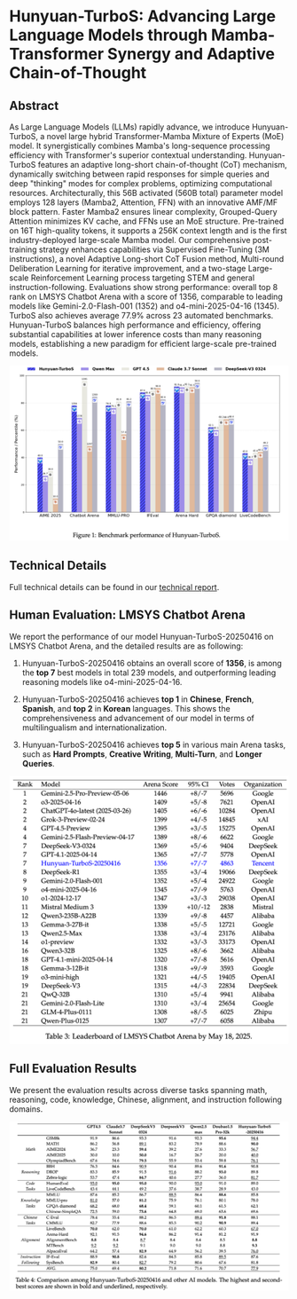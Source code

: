 # Hunyuan-TurboS: Advancing Large Language Models through Mamba-Transformer Synergy and Adaptive Chain-of-Thought

## Abstract 
As Large Language Models (LLMs) rapidly advance, we introduce Hunyuan-TurboS, a novel large hybrid Transformer-Mamba Mixture of Experts (MoE) model. It synergistically combines Mamba's long-sequence processing efficiency with Transformer's superior contextual understanding. Hunyuan-TurboS features an adaptive long-short chain-of-thought (CoT) mechanism, dynamically switching between rapid responses for simple queries and deep "thinking" modes for complex problems, optimizing computational resources. Architecturally, this 56B activated (560B total) parameter model employs 128 layers (Mamba2, Attention, FFN) with an innovative AMF/MF block pattern. Faster Mamba2 ensures linear complexity, Grouped-Query Attention minimizes KV cache, and FFNs use an MoE structure. Pre-trained on 16T high-quality tokens, it supports a 256K context length and is the first industry-deployed large-scale Mamba model. Our comprehensive post-training strategy enhances capabilities via Supervised Fine-Tuning (3M instructions), a novel Adaptive Long-short CoT Fusion method, Multi-round Deliberation Learning for iterative improvement, and a two-stage Large-scale Reinforcement Learning process targeting STEM and general instruction-following. Evaluations show strong performance: overall top 8 rank on LMSYS Chatbot Arena with a score of 1356, comparable to leading models like Gemini-2.0-Flash-001 (1352) and o4-mini-2025-04-16 (1345). TurboS also achieves average 77.9\% across 23 automated benchmarks. Hunyuan-TurboS balances high performance and efficiency, offering substantial capabilities at lower inference costs than many reasoning models, establishing a new paradigm for efficient large-scale pre-trained models.

![Intro_P1](Figures/intro_p_v1.png)



## Technical Details

Full technical details can be found in our [technical report](Hunyuan-Turbos_Report.pdf).

## Human Evaluation: LMSYS Chatbot Arena

We report the performance of our model Hunyuan-TurboS-20250416 on LMSYS Chatbot Arena, and the detailed results are as following:

1. Hunyuan-TurboS-20250416 obtains an overall score of **1356**, is among the **top 7** best models in total 239 models, and outperforming leading reasoning models like o4-mini-2025-04-16.

2. Hunyuan-TurboS-20250416 achieves **top 1** in **Chinese**, **French**, **Spanish**, and **top 2** in **Korean** languages.  This shows the comprehensiveness and advancement of our model in terms of multilingualism and internationalization.
3. Hunyuan-TurboS-20250416 achieves **top 5** in various main Arena tasks, such as **Hard Prompts**, **Creative Writing**, **Multi-Turn**, and **Longer Queries**.

    
![Intro_P1](Figures/table3.png)


## Full Evaluation Results
We present the evaluation results across diverse tasks spanning math, reasoning, code, knowledge, Chinese, alignment, and instruction following domains.

![Intro_P1](Figures/table4.png)



